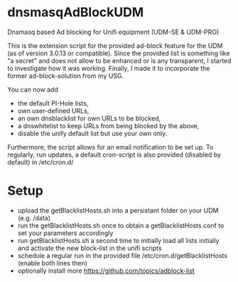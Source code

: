 # dnsmasqAdBlockUDM
Dnsmasq based Ad blocking for Unifi equipment (UDM-SE & UDM-PRO)

This is the extension script for the provided ad-block feature for the UDM (as of version 3.0.13 or compatible).
Since the provided list is something like "a secret" and does not allow to be enhanced or is any transparent, I started to investigate how it was working.
Finally, I made it to incorporate the former ad-block-solution from my USG.

You can now add 
- the default PI-Hole lists, 
- own user-defined URLs, 
- an own dnsblacklist for own URLs to be blocked,
- a dnswhitelist to keep URLs from being blocked by the above,
- disable the unify default list but use your own only.

Furthermore, the script allows for an email notification to be set up.
To regularly, run updates, a default cron-script is also provided (disabled by default) in /etc/cron.d/

# Setup
- upload the getBlacklistHosts.sh into a persistant folder on your UDM (e.g. /data)
- run the getBlacklistHosts.sh once to obtain a getBlacklistHosts.conf to set your parameters accordingly
- run getBlacklistHosts.sh a second time to initially load all lists initially and activate the new block-list in the unifi scripts
- schedule a regular run in the provided file /etc/cron.d/getBlacklistHosts (enable both lines then)
- optionally install more https://github.com/topics/adblock-list

